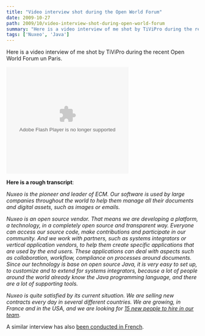 ```yaml
---
title: "Video interview shot during the Open World Forum"
date: 2009-10-27
path: 2009/10/video-interview-shot-during-open-world-forum
summary: "Here is a video interview of me shot by TiViPro during the recent Open World Forum un Paris."
tags: ['Nuxeo', 'Java']
---
```


<p>
Here is a video interview of me shot by TiViPro during the recent Open World Forum un Paris.
</p> 
 <object width="320" height="280"><param name="movie" value="http://www.tivipro.tv/swf/flvplayer.swf"><param name="flashvars" value="fullscreenpage=http://www.tivipro.tv/fullscreen.html&amp;file=http://www.tivipro.tv/swf/extras/php_mysql_playlist.php?id=1804465&amp;displayheight=240&amp;callback=http://www.tivipro.tv/swf/extras/stat/statistics.php&amp;fsreturnpage=chaine_sshome.php?id=1804465&amp;shuffle=false&amp;lightcolor=0xDE0016&amp;backcolor=0x000000&amp;frontcolor=0xFFFFFF&amp;showdigits=true&amp;autostart=false&amp;linktarget=_self"><embed src="http://www.tivipro.tv/swf/flvplayer.swf" width="320" height="280" bgcolor="#FFFFFF" type="application/x-shockwave-flash" pluginspage="http://www.macromedia.com/go/getflashplayer" flashvars="file=http://www.tivipro.tv/swf/extras/php_mysql_playlist.php?id=1804465&amp;displayheight=240&amp;callback=http://www.tivipro.tv/swf/extras/stat/statistics.php&amp;fullscreenpage=http://www.tivipro.tv/fullscreen.html&amp;fsreturnpage=chaine_sshome.php?id=1804465&amp;shuffle=false&amp;repeat=false&amp;scale=false&amp;lightcolor=0xDE0016&amp;backcolor=0x000000&amp;frontcolor=0xFFFFFF&amp;showdigits=true&amp;autostart=false&amp;showicons=true&amp;&amp;showfsbutton=false&amp;linktarget=_self"></embed></object> 
 <p><strong>Here is a rough transcript</strong>:</p> 
 <p>
<em>Nuxeo is the pioneer and leader of ECM. Our software is used by large companies throughout the world to help them manage all their documents and digital assets, such as images or emails.</em>
</p> <p>
<em>Nuxeo is an open source vendor. That means we are developing a platform, a technology, in a completely open source and transparent way. Everyone can access our source code, make contributions and participate in our community. And we work with partners, such as systems integrators or vertical application vendors, to help them create specific applications that are used by the end users. These applications can deal with aspects such as collaboration, workflow, compliance on processes around documents. Since our technology is base on open source Java, it is very easy to set up, to customize and to extend for systems integrators, because a lot of people around the world already know the Java programming language, and there are a lot of supporting tools.</em>
</p> <p>
<em>Nuxeo is quite satisfied by its current situation. We are selling new contracts every day in several different countries. We are growing, in France and in the USA, and we are looking for <a href="http://www.nuxeo.com/en/about/careers">15 new people to hire in our team</a>.</em></p> 
 <p>A similar interview has also <a href="http://www.tivipro.tv/chaine_salons.php?id=1804464&amp;id_salon=374&amp;pageIndex=2">been conducted in French</a>.</p> 

